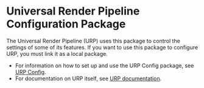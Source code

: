 # Universal Render Pipeline Configuration Package

The Universal Render Pipeline (URP) uses this package to control the settings of some of its features. If you want to use this package to configure URP, you must link it as a local package.

* For information on how to set up and use the URP Config package, see [URP Config](https://docs.unity3d.com/Packages/com.unity.render-pipelines.universal@latest/index.html?subfolder=/manual/URP-Config-Package.html).
* For documentation on URP itself, see [URP documentation](https://docs.unity3d.com/Packages/com.unity.render-pipelines.universal@latest/index.html).
